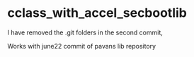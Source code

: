 # cclass_with_accel_secbootlib

I have removed the .git folders in the second commit, 

Works with june22 commit of pavans lib repository
